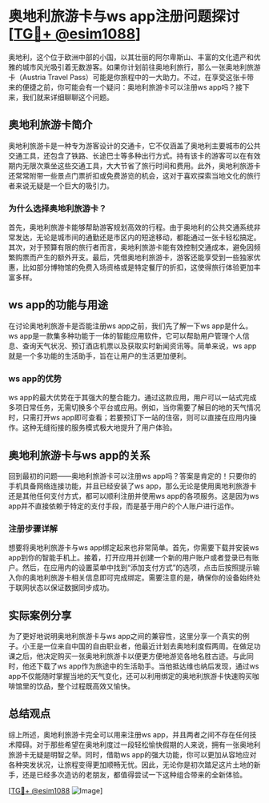 # 奥地利旅游卡与ws app注册问题探讨[[TG💪+ @esim1088](https://t.me/s/esim1088)]

奥地利，这个位于欧洲中部的小国，以其壮丽的阿尔卑斯山、丰富的文化遗产和优雅的城市风光吸引着无数游客。如果你计划前往奥地利旅行，那么一张奥地利旅游卡（Austria Travel Pass）可能是你旅程中的一大助力。不过，在享受这张卡带来的便捷之前，你可能会有一个疑问：奥地利旅游卡可以注册ws app吗？接下来，我们就来详细聊聊这个问题。

## 奥地利旅游卡简介

奥地利旅游卡是一种专为游客设计的交通卡，它不仅涵盖了奥地利主要城市的公共交通工具，还包含了铁路、长途巴士等多种出行方式。持有该卡的游客可以在有效期内无限次乘坐这些交通工具，大大节省了旅行时间和费用。此外，奥地利旅游卡还常常附带一些景点门票折扣或免费游览的机会，这对于喜欢探索当地文化的旅行者来说无疑是一个巨大的吸引力。

### 为什么选择奥地利旅游卡？

首先，奥地利旅游卡能够帮助游客规划高效的行程。由于奥地利的公共交通系统非常发达，无论是城市间的通勤还是市区内的短途移动，都能通过一张卡轻松搞定。其次，对于预算有限的旅行者而言，奥地利旅游卡能有效控制交通成本，避免因频繁购票而产生的额外开支。最后，凭借奥地利旅游卡，游客还能享受到一些独家优惠，比如部分博物馆的免费入场资格或是特定餐厅的折扣，这使得旅行体验更加丰富多样。

## ws app的功能与用途

在讨论奥地利旅游卡是否能注册ws app之前，我们先了解一下ws app是什么。ws app是一款集多种功能于一体的智能应用软件，它可以帮助用户管理个人信息、查询天气状况、预订酒店机票以及获取实时新闻资讯等。简单来说，ws app就是一个多功能的生活助手，旨在让用户的生活更加便利。

### ws app的优势

ws app的最大优势在于其强大的整合能力。通过这款应用，用户可以一站式完成多项日常任务，无需切换多个平台或应用。例如，当你需要了解目的地的天气情况时，只需打开ws app即可查看；若要预订下一站的住宿，则可以直接在应用内操作。这种无缝衔接的服务模式极大地提升了用户体验。

## 奥地利旅游卡与ws app的关系

回到最初的问题——奥地利旅游卡可以注册ws app吗？答案是肯定的！只要你的手机具备网络连接功能，并且已经安装了ws app，那么无论是使用奥地利旅游卡还是其他任何支付方式，都可以顺利注册并使用ws app的各项服务。这是因为ws app并不直接依赖于特定的支付手段，而是基于用户的个人账户进行运作。

### 注册步骤详解

想要将奥地利旅游卡与ws app绑定起来也非常简单。首先，你需要下载并安装ws app到你的智能手机上。接着，打开应用并创建一个新的用户账户或者登录已有账户。然后，在应用内的设置菜单中找到“添加支付方式”的选项，点击后按照提示输入你的奥地利旅游卡相关信息即可完成绑定。需要注意的是，确保你的设备始终处于联网状态以保证数据同步成功。

## 实际案例分享

为了更好地说明奥地利旅游卡与ws app之间的兼容性，这里分享一个真实的例子。小王是一位来自中国的自由职业者，他最近计划去奥地利度假两周。在做足功课之后，他决定购买一张奥地利旅游卡以便更方便地游览各地名胜古迹。与此同时，他还下载了ws app作为旅途中的生活助手。当他抵达维也纳后发现，通过ws app不仅能随时掌握当地的天气变化，还可以利用绑定的奥地利旅游卡快速购买咖啡馆里的饮品，整个过程既高效又愉快。

## 总结观点

综上所述，奥地利旅游卡完全可以用来注册ws app，并且两者之间不存在任何技术障碍。对于那些希望在奥地利度过一段轻松愉快假期的人来说，拥有一张奥地利旅游卡无疑是明智之举。同时，借助ws app的强大功能，你可以更加从容地应对各种突发状况，让旅程变得更加顺畅无忧。因此，无论你是初次踏足这片土地的新手，还是已经多次造访的老朋友，都值得尝试一下这种组合带来的全新体验。

[[TG💪+ @esim1088](https://t.me/s/esim1088) ![Image](https://i.postimg.cc/4NQfJmqS/Snipaste-2025-05-13-00-14-12.png)]